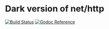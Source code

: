 # Dark version of net/http

[![Build Status](https://travis-ci.org/junzh0u/httpx.svg?branch=master)](https://travis-ci.org/junzh0u/httpx)
[![Godoc Reference](https://github.com/golang/gddo/blob/master/gddo-server/assets/status.svg)](https://godoc.org/github.com/junzh0u/httpx)
